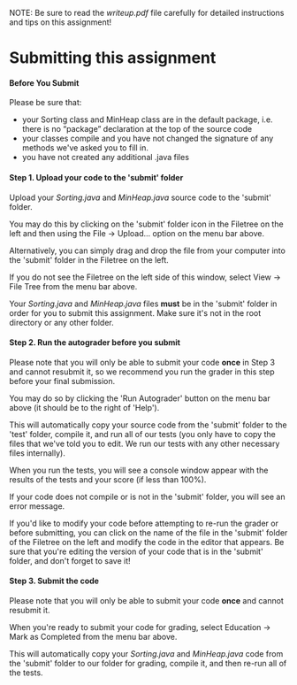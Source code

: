 NOTE: Be sure to read the *writeup.pdf* file carefully for detailed instructions and tips on this assignment!

# Submitting this assignment

#### Before You Submit
Please be sure that:
* your Sorting class and MinHeap class are in the default package, i.e. there is no “package” declaration at the top of the source code
* your classes compile and you have not changed the signature of any methods we've asked you to fill in.
* you have not created any additional .java files


#### Step 1. Upload your code to the 'submit' folder

Upload your *Sorting.java* and *MinHeap.java* source code to the 'submit' folder.

You may do this by clicking on the 'submit' folder icon in the Filetree on the left and then using the File -> Upload... option on the menu bar above.

Alternatively, you can simply drag and drop the file from your computer into the 'submit' folder in the Filetree on the left.

If you do not see the Filetree on the left side of this window, select View -> File Tree from the menu bar above.

Your *Sorting.java* and *MinHeap.java* files **must** be in the 'submit' folder in order for you to submit this assignment. Make sure it's not in the root directory or any other folder.


#### Step 2. Run the autograder before you submit 
Please note that you will only be able to submit your code **once** in Step 3 and cannot resubmit it, so we recommend you run the grader in this step before your final submission.

You may do so by clicking the 'Run Autograder' button on the menu bar above (it should be to the right of 'Help').

This will automatically copy your source code from the 'submit' folder to the 'test' folder, compile it, and run all of our tests (you only have to copy the files that we've told you to edit.  We run our tests with any other necessary files internally).

When you run the tests, you will see a console window appear with the results of the tests and your score (if less than 100%).

If your code does not compile or is not in the 'submit' folder, you will see an error message. 

If you'd like to modify your code before attempting to re-run the grader or before submitting, you can click on the name of the file in the 'submit' folder of the Filetree on the left and modify the code in the editor that appears. Be sure that you're editing the version of your code that is in the 'submit' folder, and don't forget to save it! 



#### Step 3. Submit the code
Please note that you will only be able to submit your code **once** and cannot resubmit it.

When you're ready to submit your code for grading, select Education -> Mark as Completed from the menu bar above.

This will automatically copy your *Sorting.java* and *MinHeap.java* code from the 'submit' folder to our folder for grading, compile it, and then re-run all of the tests.



